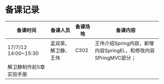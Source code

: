 # 备课记录
| 备课时间 | 备课人员 | 备课场地 | 备课内容 |
| ------------- | ----------------- | --------------| ----------------- |
|17/7/12 14:00~15:30|孟双英、解卫静、王伟|C302|王伟介绍Spring内容，新增内容SpringEL，和修改内容SPringMVC部分；
解卫静制作前5章实验手册|
